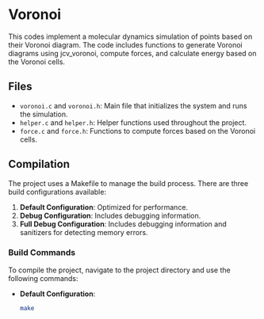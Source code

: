 # Voronoi

This codes implement a molecular dynamics simulation of points based on their Voronoi diagram. The code includes functions to generate Voronoi diagrams using jcv_voronoi, compute forces, and calculate energy based on the Voronoi cells.

## Files

- `voronoi.c` and `voronoi.h`: Main file that initializes the system and runs the simulation.
- `helper.c` and `helper.h`: Helper functions used throughout the project.
- `force.c` and `force.h`: Functions to compute forces based on the Voronoi cells.

## Compilation

The project uses a Makefile to manage the build process. There are three build configurations available:

1. **Default Configuration**: Optimized for performance.
2. **Debug Configuration**: Includes debugging information.
3. **Full Debug Configuration**: Includes debugging information and sanitizers for detecting memory errors.

### Build Commands

To compile the project, navigate to the project directory and use the following commands:

- **Default Configuration**:
  ```sh
  make